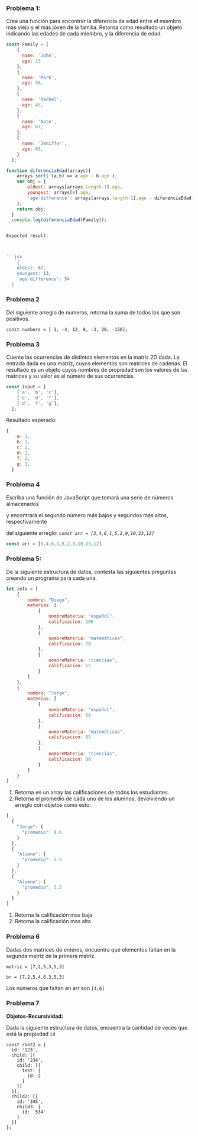 ### Problema 1:

Crea una función para encontrar la diferencia de edad entre el miembro mas viejo y el más jóven de la familia. Retorna como resultado un objeto indicando las edades de cada miembro, y la diferencia de edad.


```jsx
const Family = [
    {
      name: 'John',
      age: 13
    },
    {
      name: 'Mark',
      age: 56,
    },
    {
      name: 'Rachel',
      age: 45,
    },
    {
      name: 'Nate',
      age: 67,
    },
    {
      name: 'Jeniffer',
      age: 65,
    }
  ];

function diferenciaEdad(arrays){
    arrays.sort( (a,b) => a.age - b.age );
    var obj = {
        oldest: arrays[arrays.length-1].age,
        youngest: arrays[0].age,
        'age-difference': arrays[arrays.length-1].age - diferenciaEdad[0].age
    };
    return obj;
  }
  console.log(diferenciaEdad(Family));


Expected result:



```jsx
	{
    oldest: 67,
    youngest: 13,
    'age-difference': 54
  }
```

### Problema 2

Del siguiente arreglo de numeros, retorna la suma de todos los que son positivos.

`const numbers = [ 1, -4, 12, 0, -3, 29, -150];`

### Problema 3

Cuente las ocurrencias de distintos elementos en la matriz 2D dada. La entrada dada es una matriz, cuyos elementos son matrices de cadenas. El resultado es un objeto cuyos nombres de propiedad son los valores de las matrices y su valor es el número de sus ocurrencias.

```jsx
const input = [
    ['a', 'b', 'c'],
    ['c', 'd', 'f'],
    ['d', 'f', 'g'],
  ];
```

Resultado esperado:

```jsx
{
    a: 1,
    b: 1,
    c: 2,
    d: 2,
    f: 2,
    g: 1,
  }
```

### Problema 4

Escriba una función de JavaScript que tomará una serie de números almacenados

y encontrará el segundo número más bajos y segundos más altos, respectivamente

del siguiente arreglo:  *`const arr = [3,4,6,1,5,2,9,10,23,12]`*

```jsx
const arr = [3,4,6,1,5,2,9,10,23,12]

```

### Problema 5:

De la siguiente estructura de datos, contesta las siguientes preguntas creando un programa para cada una.

```jsx
let info = [
    {
        nombre: "Diego",
        materias: [
            {
                nombreMateria: "español",
                calificacion: 100
            },
            {
                nombreMateria: "matemáticas",
                calificacion: 70
            },
            {
                nombreMateria: "ciencias",
                calificacion: 55
            }
        ]
    },
    {
        nombre: "Jorge",
        materias: [
            {
                nombreMateria: "español",
                calificacion: 60
            },
            {
                nombreMateria: "matemáticas",
                calificacion: 65
            },
            {
                nombreMateria: "ciencias",
                calificacion: 80
            }
        ]
    }
]
```

1. Retorna en un array las calificaciones de todos los estudiantes.
2. Retorna el promedio de cada uno de los alumnos, devolviendo un arreglo con objetos como esto: 

```jsx
[
  { 
    "Jorge": {
      "promedio": 8.6
    }
  },
  {
    "Alumno": {
      "promedio": 5.5
    }
  },
  {
    "Alumno": {
      "promedio": 5.5
    }
  }
]
```

1. Retorna la calificación mas baja
2. Retorna la calificación mas alta

### Problema 6

Dadas dos matrices de enteros, encuentra qué elementos faltan en la segunda matriz de la primera matriz.

`matriz = [7,2,5,3,5,3]`

`br = [7,2,5,4,6,3,5,3]`

Los números que faltan en arr son `[4,6]`

### Problema 7

**Objetos-Recursividad:**

Dada la siguiente estructura de datos, encuentra la cantidad de veces que está la propiedad `id`

```
const root2 = {
  id: '123',
  child: [{
    id: '234',
    child: [{
      test: {
        id: 2
      }
    }]
  }],
  child2: [{
    id: '345',
    child3: {
      id: '534'
    }
  }]
};
```

